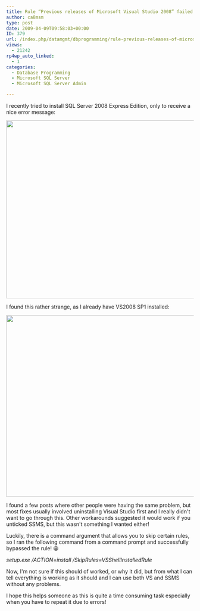 ```yaml
---
title: Rule “Previous releases of Microsoft Visual Studio 2008” failed
author: ca8msm
type: post
date: 2009-04-09T09:58:03+00:00
ID: 379
url: /index.php/datamgmt/dbprogramming/rule-previous-releases-of-microsoft-visu/
views:
  - 21242
rp4wp_auto_linked:
  - 1
categories:
  - Database Programming
  - Microsoft SQL Server
  - Microsoft SQL Server Admin

---
```

I recently tried to install SQL Server 2008 Express Edition, only to receive a nice error message:

<div class="image_block">
  <img src="/wp-content/uploads/blogs/DataMgmt/sql2008.png" alt="" title="" width="635" height="478" />
</div>

I found this rather strange, as I already have VS2008 SP1 installed:

<div class="image_block">
  <img src="/wp-content/uploads/blogs/DataMgmt/vs2008sp1.png" alt="" title="" width="640" height="488" />
</div>

I found a few posts where other people were having the same problem, but most fixes usually involved uninstalling Visual Studio first and I really didn't want to go through this. Other workarounds suggested it would work if you unticked SSMS, but this wasn't something I wanted either! 

Luckily, there is a command argument that allows you to skip certain rules, so I ran the following command from a command prompt and successfully bypassed the rule! 😀

_setup.exe /ACTION=install /SkipRules=VSShellInstalledRule_

Now, I'm not sure if this should of worked, or why it did, but from what I can tell everything is working as it should and I can use both VS and SSMS without any problems.

I hope this helps someone as this is quite a time consuming task especially when you have to repeat it due to errors!